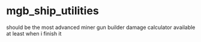 # mgb_ship_utilities
should be the most advanced miner gun builder damage calculator available
at least when i finish it
